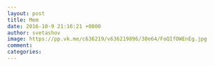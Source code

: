 ```yaml
--- 
layout: post 
title: Mem 
date: 2016-10-9 21:16:21 +0000 
author: svetashov 
image: https://pp.vk.me/c636219/v636219896/30e64/FoQIfOWEnEg.jpg
comment: 
categories: 
---
```

